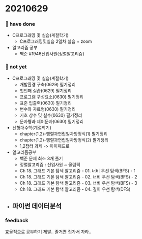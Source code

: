# 20210629
### 🍎 have done 
- C프로그래밍 및 실습(계절학기)
  - C프로그래밍및실습 2일차 실습 + zoom
- 알고리즘 공부
  - 백준 #1946신입사원(정렬알고리즘)



### 🍏 not yet 
- C프로그래밍 및 실습(계절학기)
  - 개발환경 구축(0629) 필기정리
  - 첫번째 실습(0629) 필기정리
  - 프로그램 구성요소(0630) 필기정리
  - 표준 입출력(0630) 필기정리
  - 변수와 자료형(0630) 필기정리
  - 기호 상수 및 실수(0630) 필기정리
  - 문자형과 제어문자(0630) 필기정리
- 선형대수학(계절학기)
  - chapter(1,2)-행렬과연립일차방정식(1) 필기정리 
  - chapter(1,2)-행렬과연립일차방정식(2) 필기정리
  - 1,2챕터 과제 -> 아이패드로 
- 알고리즘공부
  - 백준 문제 최소 3개 풀기
  - 정렬알고리즘 : 신입사원 ~ 올림픽
  - Ch 18. 그래프 기본 탐색 알고리즘 - 01. 너비 우선 탐색(BFS) - 1
  - Ch 18. 그래프 기본 탐색 알고리즘 - 02. 너비 우선 탐색(BFS) - 2
  - Ch 18. 그래프 기본 탐색 알고리즘 - 03. 너비 우선 탐색(BFS) - 3
  - Ch 18. 그래프 기본 탐색 알고리즘 - 04. 깊이 우선 탐색(DFS)
- 파이썬 데이터분석
  - 
### feedback
효율적으로 공부하기 제발.. 졸거면 집가서 자라..
